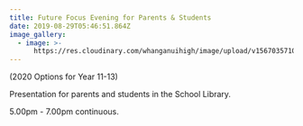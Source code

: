 ```yaml
---
title: Future Focus Evening for Parents & Students
date: 2019-08-29T05:46:51.864Z
image_gallery:
  - image: >-
      https://res.cloudinary.com/whanganuihigh/image/upload/v1567035710/Future_Focus_Evening.jpg
---
```

(2020 Options for Year 11-13)

Presentation for parents and students in the School Library.  

5.00pm - 7.00pm continuous.
